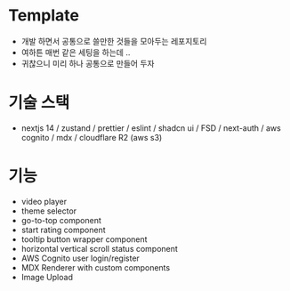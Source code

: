 # Template
-   개발 하면서 공통으로 쓸만한 것들을 모아두는 레포지토리
-   여하튼 매번 같은 세팅을 하는데 ..
-   귀찮으니 미리 하나 공통으로 만들어 두자

# 기술 스택
- nextjs 14 / zustand / prettier / eslint / shadcn ui / FSD / next-auth / aws cognito / mdx / cloudflare R2 (aws s3)

# 기능
-   video player
-   theme selector
-   go-to-top component
-   start rating component
-   tooltip button wrapper component
-   horizontal vertical scroll status component
-   AWS Cognito user login/register
-   MDX Renderer with custom components
-   Image Upload
